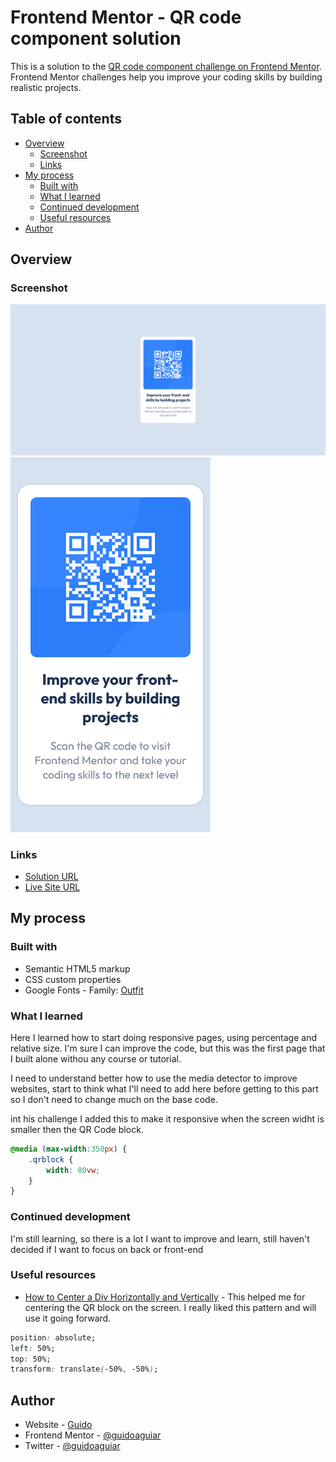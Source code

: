 # Frontend Mentor - QR code component solution

This is a solution to the [QR code component challenge on Frontend Mentor](https://www.frontendmentor.io/challenges/qr-code-component-iux_sIO_H). Frontend Mentor challenges help you improve your coding skills by building realistic projects. 

## Table of contents

- [Overview](#overview)
  - [Screenshot](#screenshot)
  - [Links](#links)
- [My process](#my-process)
  - [Built with](#built-with)
  - [What I learned](#what-i-learned)
  - [Continued development](#continued-development)
  - [Useful resources](#useful-resources)
- [Author](#author)

## Overview

### Screenshot

![](./images\Screenshot.png)
![](./images\Screenshot-Mobile.png)


### Links

- [Solution URL](https://github.com/guidoaguiar/guidoaguiar.github.io/tree/main/frontendmentor/qrcode)
- [Live Site URL](https://guidoaguiar.github.io/frontendmentor/Qrcode/index.html)

## My process

### Built with

- Semantic HTML5 markup
- CSS custom properties
- Google Fonts - Family: [Outfit](https://fonts.google.com/specimen/Outfit)

### What I learned

Here I learned how to start doing responsive pages, using percentage and relative size. I'm sure I can improve the code, but this was the first page that I built alone withou any course or tutorial.

I need to understand better how to use the media detector to improve websites, start to think what I'll need to add here before getting to this part so I don't need to change much on the base code.

int his challenge I added this to make it responsive when the screen widht is smaller then the QR Code block.

```css
@media (max-width:350px) { 
    .qrblock {
        width: 80vw;
    }
}
```

### Continued development

I'm still learning, so there is a lot I want to improve and learn, still haven't decided if I want to focus on back or front-end

### Useful resources

- [How to Center a Div Horizontally and Vertically](https://blog.hubspot.com/website/center-div-css#center-div-horizontally-vertically) - This helped me for centering the QR block on the screen. I really liked this pattern and will use it going forward.

```css
position: absolute;
left: 50%;
top: 50%;
transform: translate(-50%, -50%);
```
## Author

- Website - [Guido](https://www.linkedin.com/in/guidoaguiar/?locale=en_US)
- Frontend Mentor - [@guidoaguiar](https://www.frontendmentor.io/profile/guidoaguiar)
- Twitter - [@guidoaguiar](https://www.twitter.com/guidoaguiar)
